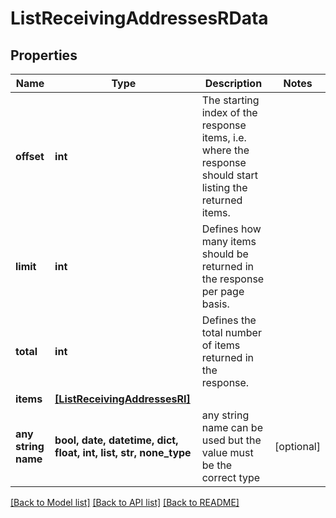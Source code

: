 # ListReceivingAddressesRData


## Properties
Name | Type | Description | Notes
------------ | ------------- | ------------- | -------------
**offset** | **int** | The starting index of the response items, i.e. where the response should start listing the returned items. | 
**limit** | **int** | Defines how many items should be returned in the response per page basis. | 
**total** | **int** | Defines the total number of items returned in the response. | 
**items** | [**[ListReceivingAddressesRI]**](ListReceivingAddressesRI.md) |  | 
**any string name** | **bool, date, datetime, dict, float, int, list, str, none_type** | any string name can be used but the value must be the correct type | [optional]

[[Back to Model list]](../README.md#documentation-for-models) [[Back to API list]](../README.md#documentation-for-api-endpoints) [[Back to README]](../README.md)


